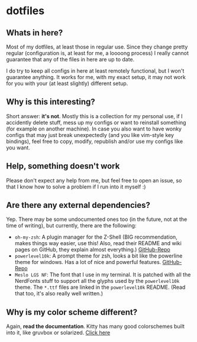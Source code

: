 # dotfiles

## Whats in here?
Most of my dotfiles, at least those in regular use. Since they change pretty regular (configuration is, at
least for me, a loooong process) I really cannot guarantee that any of the files in here are up to date.

I do try to keep all configs in here at least remotely functional, but I won't guarantee anything. It works
for me, with my exact setup, it may not work for you with your (at least slightly) different setup.

## Why is this interesting?
Short answer: **it's not**.
Mostly this is a collection for my personal use, if I accidently delete stuff, mess up my configs or
want to reinstall something (for example on another machine).
In case you also want to have wonky configs that may just break unexpectedly (and you like vim-style key
bindings), feel free to copy, modify, republish and/or use my configs like you want.

## Help, something doesn't work
Please don't expect any help from me, but feel free to open an issue, so that I know how to solve a problem
if I run into it myself :)

## Are there any external dependencies?
Yep. There may be some undocumented ones too (in the future, not at the time of writing), but currently,
there are the following:

- `oh-my-zsh`: A plugin manager for the Z-Shell (BIG recommendation, makes things way easier, use this! Also,
  read their README and wiki pages on GitHub, they explain almost everything.)
  [GitHub-Repo](https://github.com/ohmyzsh/ohmyzsh/) 
- `powerlevel10k`: A prompt theme for zsh, looks a bit like the powerline theme for windows. Has a lot of
  nice and powerful features. [GitHub-Repo](https://github.com/romkatv/powerlevel10k)
- `Meslo LGS NF`: The font that I use in my terminal. It is patched with all the NerdFonts stuff to support
  all the glyphs used by the `powerlevel10k` theme. The `*.ttf` files are linked in the `powerlevel10k`
  README. (Read that too, it's also really well written.)

## Why is my color scheme different?
Again, **read the documentation**. Kitty has many good colorschemes built into it, like gruvbox or solarized.
[Click here](https://sw.kovidgoyal.net/kitty/kittens/themes/?highlight=color)
